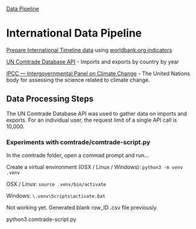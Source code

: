 [Data Pipeline](../)
# International Data Pipeline

[Prepare International Timeline data](../timelines/sqlite/) using [worldbank.org indicators](https://github.com/phiresky/world-development-indicators-sqlite/)

[UN Comtrade Database API](https://comtrade.un.org/data/dev/portal/) - Imports and exports by country by year

[IPCC — Intergovernmental Panel on Climate Change](https://www.ipcc.ch) - The United Nations body for assessing the science related to climate change.

## Data Processing Steps

The UN Comtrade Database API was used to gather data on imports and exports. For an individual user, the request limit of a single API call is 10,000. 


### Experiments with comtrade/comtrade-script.py

In the comtrade folder, open a commad prompt and run...

Create a virtual environment (OSX / Linux / Windows):
`python3 -m venv .venv`

OSX / Linux:
`source .venv/bin/activate`

Windows:
`\.venv\Scripts\activate.bat`


Not working yet. Generated blank row_ID .csv file previously. 

python3 comtrade-script.py